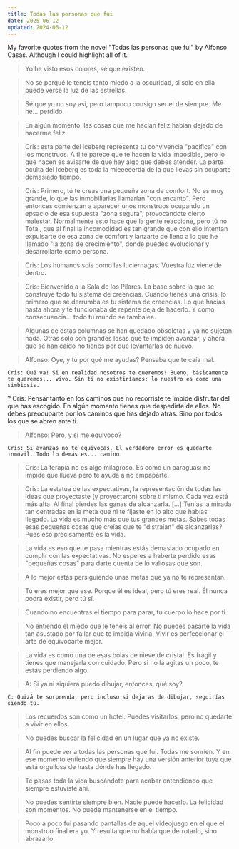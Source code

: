 ```yaml
---
title: Todas las personas que fui
date: 2025-06-12
updated: 2024-06-12
---
```


My favorite quotes from the novel "Todas las personas que fui" by Alfonso Casas. Although I could highlight all of it.

> Yo he visto esos colores, sé que existen.

> No sé porqué le teneis tanto miedo a la oscuridad, si solo en ella puede verse la luz de las estrellas.

> Sé que yo no soy asi, pero tampoco consigo ser el de siempre. Me he... perdido.

> En algún momento, las cosas que me hacían feliz habían dejado de hacerme feliz.

> Cris: esta parte del iceberg representa tu convivencia "pacífica" con los monstruos. A ti te parece que te hacen la vida imposible, pero lo que hacen es avisarte de que hay algo que debes atender. La parte oculta del iceberg es toda la mieeeeerda de la que llevas sin ocuparte demasiado tiempo.

> Cris: Primero, tú te creas una pequeña zona de comfort. No es muy grande, lo que las inmobiliarias llamarían "con encanto". Pero entonces comienzan a aparecer unos monstruos ocupando un epsacio de esa supuesta "zona segura", provocándote cierto malestar. Normalmente esto hace que la gente reaccione, pero tú no. Total, que al final la incomodidad es tan grande que con ello intentan expulsarte de esa zona de comfort y lanzarte de lleno a lo que he llamado "la zona de crecimiento", donde puedes evolucionar y desarrollarte como persona.

> Cris: Los humanos sois como las luciérnagas. Vuestra luz viene de dentro.

> Cris: Bienvenido a la Sala de los Pilares. La base sobre la que se construye todo tu sistema de creencias. Cuando tienes una crisis, lo primero que se derrumba es tu sistema de creencias. Lo que hacías hasta ahora y te funcionaba de repente deja de hacerlo. Y como consecuencia... todo tu mundo se tambalea.

> Algunas de estas columnas se han quedado obsoletas y ya no sujetan nada. Otras solo son grandes losas que te impiden avanzar, y ahora que se han caído no tienes por qué levantarlas de nuevo.

> Alfonso: Oye, y tú por qué me ayudas? Pensaba que te caía mal.

    Cris: Qué va! Si en realidad nosotros te queremos! Bueno, básicamente te queremos... vivo. Sin ti no existiríamos: lo nuestro es como una simbiosis.

? Cris: Pensar tanto en los caminos que no recorriste te impide disfrutar del que has escogido. En algún momento tienes que despedirte de ellos. No debes preocuparte por los caminos que has dejado atrás. Sino por todos los que se abren ante ti.

> Alfonso: Pero, y si me equivoco?

    Cris: Si avanzas no te equivocas. El verdadero error es quedarte inmóvil. Todo lo demás es... camino.

> Cris: La terapia no es algo milagroso. Es como un paraguas: no impide que llueva pero te ayuda a no empaparte.

> Cris: La estatua de las expectativas, la representación de todas las ideas que proyectaste (y proyectaron) sobre ti mismo. Cada vez está más alta. Al final pierdes las ganas de alcanzarla. [...] Tenías la mirada tan centradas en la meta que ni te fijaste en lo alto que habías llegado. La vida es mucho más que tus grandes metas. Sabes todas esas pequeñas cosas que creías que te "distraían" de alcanzarlas? Pues eso precisamente es la vida.

> La vida es eso que te pasa mientras estás demasiado ocupado en cumplir con las expectativas. No esperes a haberte perdido esas "pequeñas cosas" para darte cuenta de lo valiosas que son.

> A lo mejor estás persiguiendo unas metas que ya no te representan.

> Tú eres mejor que ese. Porque él es ideal, pero tú eres real. Él nunca podrá existir, pero tú sí.

> Cuando no encuentras el tiempo para parar, tu cuerpo lo hace por ti.

> No entiendo el miedo que le tenéis al error. No puedes pasarte la vida tan asustado por fallar que te impida vivirla. Vivir es perfeccionar el arte de equivocarte mejor.

> La vida es como una de esas bolas de nieve de cristal. Es frágil y tienes que manejarla con cuidado. Pero si no la agitas un poco, te estás perdiendo algo.

> A: Si ya ni siquiera puedo dibujar, entonces, qué soy?

    C: Quizá te sorprenda, pero incluso si dejaras de dibujar, seguirías siendo tú.

> Los recuerdos son como un hotel. Puedes visitarlos, pero no quedarte a vivir en ellos.

> No puedes buscar la felicidad en un lugar que ya no existe.

> Al fin puede ver a todas las personas que fui. Todas me sonríen. Y en ese momento entiendo que siempre hay una versión anterior tuya que está orgullosa de hasta dónde has llegado.

> Te pasas toda la vida buscándote para acabar entendiendo que siempre estuviste ahí.

> No puedes sentirte siempre bien. Nadie puede hacerlo. La felicidad son momentos. No puede mantenerse en el tiempo.

> Poco a poco fui pasando pantallas de aquel videojuego en el que el monstruo final era yo. Y resulta que no habîa que derrotarlo, sino abrazarlo.
